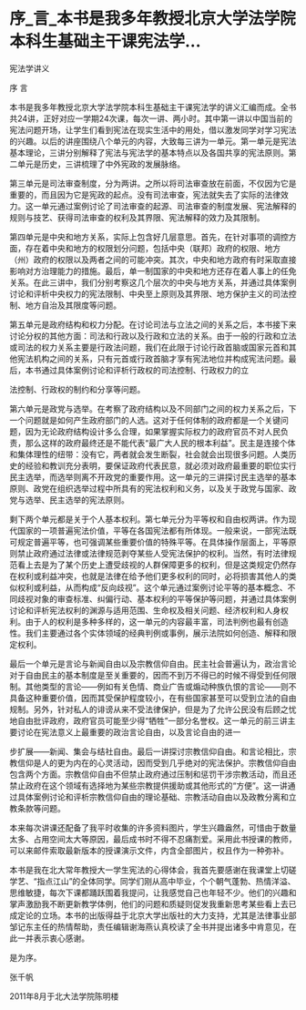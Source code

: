 # 序_言_本书是我多年教授北京大学法学院本科生基础主干课宪法学...

宪法学讲义

序 言

本书是我多年教授北京大学法学院本科生基础主干课宪法学的讲义汇编而成。全书共24讲，正好对应一学期24次课，每次一讲、两小时。其中第一讲以中国当前的宪法问题开场，让学生们看到宪法在现实生活中的用处，借以激发同学对学习宪法的兴趣。以后的讲座围绕八个单元的内容，大致每三讲为一单元。第一单元是宪法基本理论，三讲分别解释了宪法与宪法学的基本特点以及各国共享的宪法原则。第二单元是历史，三讲梳理了中外宪政的发展脉络。

第三单元是司法审查制度，分为两讲。之所以将司法审查放在前面，不仅因为它是重要的，而且因为它是宪政的起点。没有司法审查，宪法就失去了实际的法律效力。这一单元通过案例讨论了司法审查的起源、司法审查的制度发展、宪法解释的规则与技艺、获得司法审查的权利及其界限、宪法解释的效力及其限制。

第四单元是中央和地方关系，实际上包含好几层意思。首先，在针对事项的调控方面，存在着中央和地方的权限划分问题，包括中央（联邦）政府的权限、地方（州）政府的权限以及两者之间的可能冲突。其次，中央和地方政府有时采取直接影响对方治理能力的措施。最后，单一制国家的中央和地方还存在着人事上的任免关系。在此三讲中，我们分别考察这几个层次的中央与地方关系，并通过具体案例讨论和评析中央权力的宪法限制、中央至上原则及其界限、地方保护主义的司法控制、地方自治及其限度等问题。

第五单元是政府结构和权力分配。在讨论司法与立法之间的关系之后，本书接下来讨论分权的其他方面：司法和行政以及行政和立法的关系。由于一般的行政和立法或司法的权力关系主要是行政法问题，我们在此限于讨论行政首脑或国家元首和其他宪法机构之间的关系，只有元首或行政首脑才享有宪法地位并构成宪法问题。最后，本书通过具体案例讨论和评析行政权的司法控制、行政权力的立

法控制、行政权的制约和分享等问题。

第六单元是政党与选举。在考察了政府结构以及不同部门之间的权力关系之后，下一个问题就是如何产生政府部门的人选。这对于任何体制的政府都是一个关键问题，因为无论政府结构设计多么合理，如果掌握实际权力的政府官员不对人民负责，那么这样的政府最终还是不能代表“最广大人民的根本利益”。民主是连接个体和集体理性的纽带：没有它，两者就会发生断裂，社会就会出现很多问题。人类历史的经验和教训充分表明，要保证政府代表民意，就必须对政府最重要的职位实行民主选举，而选举则离不开政党的重要作用。这一单元的三讲探讨民主选举的基本原则、政党在组织选举过程中所具有的宪法权利和义务，以及关于政党与国家、政党与选举、民主选举的宪法原则。

剩下两个单元都是关于个人基本权利。第七单元分为平等权和自由权两讲。作为现代国家的一项普遍宪法价值，平等在各国宪法都有所体现。一般来说，一部宪法既可规定普遍平等，也可强调某些重要价值的特殊平等。在具体操作层面上，平等原则禁止政府通过法律或法律规范剥夺某些人受宪法保护的权利。当然，有时法律规范看上去是为了某个历史上遭受歧视的人群保障更多的权利，但是这类规定仍然存在权利或利益冲突，也就是法律在给予他们更多权利的同时，必将损害其他人的类似权利或利益，从而构成“反向歧视”。这个单元通过案例讨论平等的基本概念、不同歧视对象的审查标准、纠偏行动、基本权利的平等保护等问题，并通过具体案例讨论和评析宪法权利的渊源与适用范围、生命权及相关问题、经济权利和人身权利。由于人的权利是多种多样的，这一单元的内容最丰富，司法判例也最有创造性。我们主要通过各个实体领域的经典判例或事例，展示法院如何创造、解释和限定权利。

最后一个单元是言论与新闻自由以及宗教信仰自由。民主社会普遍认为，政治言论对于自由民主的基本制度是至关重要的，因而不到万不得已的时候不得受到任何限制。其他类型的言论——例如有关色情、商业广告或煽动种族仇恨的言论——则不具备这种重要价值，因而其受保护程度较小，在有些国家甚至可以受到立法的自由规制。另外，针对私人的诽谤从来不受法律保护，但是为了允许公民没有后顾之忧地自由批评政府，政府官员可能至少得“牺牲”一部分名誉权。这一单元的前三讲主要讨论在宪法意义上最重要的政治言论自由，以及言论自由的进一

步扩展——新闻、集会与结社自由。最后一讲探讨宗教信仰自由。和言论相比，宗教信仰是人的更为内在的心灵活动，因而受到几乎绝对的宪法保护。宗教信仰自由包含两个方面。宗教信仰自由不但禁止政府通过压制和惩罚干涉宗教活动，而且还禁止政府在这个领域有选择地为某些宗教提供援助或其他形式的“方便”。这一讲通过具体案例讨论和评析宗教信仰自由的理论基础、宗教活动自由以及政教分离和立教条款等问题。

本来每次讲课还配备了我平时收集的许多资料图片，学生兴趣盎然，可惜由于数量太多、占用空间太大等原因，最后成书时不得不忍痛割爱。采用此书授课的教师，可以来邮件索取最新版本的授课演示文件，内含全部图片，权且作为一种弥补。

本书是我在北大常年教授大一学生宪法的心得体会，我首先要感谢在我课堂上切磋学艺、“指点江山”的全体同学。同学们刚从高中毕业，个个朝气蓬勃、热情洋溢、思维敏捷，每次下课都踊跃围着我提问，让我感觉自己也年轻不少。他们的兴趣和掌声激励我不断更新教学体例，他们的问题和质疑则促发我重新思考某些看上去已成定论的立场。本书的出版得益于北京大学出版社的大力支持，尤其是法律事业部邹记东主任的热情帮助，责任编辑谢海燕认真校读了全书并提出诸多中肯意见，在此一并表示衷心感谢。

是为序。

张千帆

2011年8月于北大法学院陈明楼
